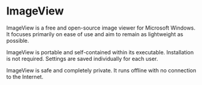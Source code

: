 # ImageView

ImageView is a free and open-source image viewer for Microsoft Windows. It focuses primarily on ease of use and aim to remain as lightweight as possible.

ImageView is portable and self-contained within its executable. Installation is not required. Settings are saved individually for each user.

ImageView is safe and completely private. It runs offline with no connection to the Internet.
